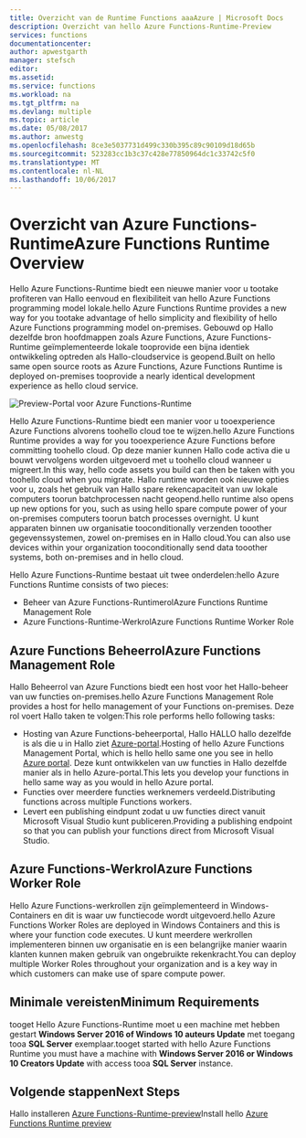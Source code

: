 ```yaml
---
title: Overzicht van de Runtime Functions aaaAzure | Microsoft Docs
description: Overzicht van hello Azure Functions-Runtime-Preview
services: functions
documentationcenter: 
author: apwestgarth
manager: stefsch
editor: 
ms.assetid: 
ms.service: functions
ms.workload: na
ms.tgt_pltfrm: na
ms.devlang: multiple
ms.topic: article
ms.date: 05/08/2017
ms.author: anwestg
ms.openlocfilehash: 8ce3e5037731d499c330b395c89c90109d18d65b
ms.sourcegitcommit: 523283cc1b3c37c428e77850964dc1c33742c5f0
ms.translationtype: MT
ms.contentlocale: nl-NL
ms.lasthandoff: 10/06/2017
---
```

# <a name="azure-functions-runtime-overview"></a><span data-ttu-id="c1c93-103">Overzicht van Azure Functions-Runtime</span><span class="sxs-lookup"><span data-stu-id="c1c93-103">Azure Functions Runtime Overview</span></span>

<span data-ttu-id="c1c93-104">Hello Azure Functions-Runtime biedt een nieuwe manier voor u tootake profiteren van Hallo eenvoud en flexibiliteit van hello Azure Functions programming model lokale.</span><span class="sxs-lookup"><span data-stu-id="c1c93-104">hello Azure Functions Runtime provides a new way for you tootake advantage of hello simplicity and flexibility of hello Azure Functions programming model on-premises.</span></span> <span data-ttu-id="c1c93-105">Gebouwd op Hallo dezelfde bron hoofdmappen zoals Azure Functions, Azure Functions-Runtime geïmplementeerde lokale tooprovide een bijna identiek ontwikkeling optreden als Hallo-cloudservice is geopend.</span><span class="sxs-lookup"><span data-stu-id="c1c93-105">Built on hello same open source roots as Azure Functions, Azure Functions Runtime is deployed on-premises tooprovide a nearly identical development experience as hello cloud service.</span></span>

![Preview-Portal voor Azure Functions-Runtime][1]

<span data-ttu-id="c1c93-107">Hello Azure Functions-Runtime biedt een manier voor u tooexperience Azure Functions alvorens toohello cloud toe te wijzen.</span><span class="sxs-lookup"><span data-stu-id="c1c93-107">hello Azure Functions Runtime provides a way for you tooexperience Azure Functions before committing toohello cloud.</span></span> <span data-ttu-id="c1c93-108">Op deze manier kunnen Hallo code activa die u bouwt vervolgens worden uitgevoerd met u toohello cloud wanneer u migreert.</span><span class="sxs-lookup"><span data-stu-id="c1c93-108">In this way, hello code assets you build can then be taken with you toohello cloud when you migrate.</span></span>  <span data-ttu-id="c1c93-109">Hallo runtime worden ook nieuwe opties voor u, zoals het gebruik van Hallo spare rekencapaciteit van uw lokale computers toorun batchprocessen nacht geopend.</span><span class="sxs-lookup"><span data-stu-id="c1c93-109">hello runtime also opens up new options for you, such as using hello spare compute power of your on-premises computers toorun batch processes overnight.</span></span> <span data-ttu-id="c1c93-110">U kunt apparaten binnen uw organisatie tooconditionally verzenden tooother gegevenssystemen, zowel on-premises en in Hallo cloud.</span><span class="sxs-lookup"><span data-stu-id="c1c93-110">You can also use devices within your organization tooconditionally send data tooother systems, both on-premises and in hello cloud.</span></span>

<span data-ttu-id="c1c93-111">Hello Azure Functions-Runtime bestaat uit twee onderdelen:</span><span class="sxs-lookup"><span data-stu-id="c1c93-111">hello Azure Functions Runtime consists of two pieces:</span></span>
* <span data-ttu-id="c1c93-112">Beheer van Azure Functions-Runtimerol</span><span class="sxs-lookup"><span data-stu-id="c1c93-112">Azure Functions Runtime Management Role</span></span>
* <span data-ttu-id="c1c93-113">Azure Functions-Runtime-Werkrol</span><span class="sxs-lookup"><span data-stu-id="c1c93-113">Azure Functions Runtime Worker Role</span></span>

## <a name="azure-functions-management-role"></a><span data-ttu-id="c1c93-114">Azure Functions Beheerrol</span><span class="sxs-lookup"><span data-stu-id="c1c93-114">Azure Functions Management Role</span></span>

<span data-ttu-id="c1c93-115">Hallo Beheerrol van Azure Functions biedt een host voor het Hallo-beheer van uw functies on-premises.</span><span class="sxs-lookup"><span data-stu-id="c1c93-115">hello Azure Functions Management Role provides a host for hello management of your Functions on-premises.</span></span> <span data-ttu-id="c1c93-116">Deze rol voert Hallo taken te volgen:</span><span class="sxs-lookup"><span data-stu-id="c1c93-116">This role performs hello following tasks:</span></span>

* <span data-ttu-id="c1c93-117">Hosting van Azure Functions-beheerportal, Hallo HALLO hallo dezelfde is als die u in Hallo ziet [Azure-portal](https://portal.azure.com).</span><span class="sxs-lookup"><span data-stu-id="c1c93-117">Hosting of hello Azure Functions Management Portal, which is hello hello same one you see in hello [Azure portal](https://portal.azure.com).</span></span> <span data-ttu-id="c1c93-118">Deze kunt ontwikkelen van uw functies in Hallo dezelfde manier als in hello Azure-portal.</span><span class="sxs-lookup"><span data-stu-id="c1c93-118">This lets you develop your functions in hello same way as you would in hello Azure portal.</span></span>
* <span data-ttu-id="c1c93-119">Functies over meerdere functies werknemers verdeeld.</span><span class="sxs-lookup"><span data-stu-id="c1c93-119">Distributing functions across multiple Functions workers.</span></span>
* <span data-ttu-id="c1c93-120">Levert een publishing eindpunt zodat u uw functies direct vanuit Microsoft Visual Studio kunt publiceren.</span><span class="sxs-lookup"><span data-stu-id="c1c93-120">Providing a publishing endpoint so that you can publish your functions direct from Microsoft Visual Studio.</span></span>

## <a name="azure-functions-worker-role"></a><span data-ttu-id="c1c93-121">Azure Functions-Werkrol</span><span class="sxs-lookup"><span data-stu-id="c1c93-121">Azure Functions Worker Role</span></span>

<span data-ttu-id="c1c93-122">Hello Azure Functions-werkrollen zijn geïmplementeerd in Windows-Containers en dit is waar uw functiecode wordt uitgevoerd.</span><span class="sxs-lookup"><span data-stu-id="c1c93-122">hello Azure Functions Worker Roles are deployed in Windows Containers and this is where your function code executes.</span></span>  <span data-ttu-id="c1c93-123">U kunt meerdere werkrollen implementeren binnen uw organisatie en is een belangrijke manier waarin klanten kunnen maken gebruik van ongebruikte rekenkracht.</span><span class="sxs-lookup"><span data-stu-id="c1c93-123">You can deploy multiple Worker Roles throughout your organization and is a key way in which customers can make use of spare compute power.</span></span>

## <a name="minimum-requirements"></a><span data-ttu-id="c1c93-124">Minimale vereisten</span><span class="sxs-lookup"><span data-stu-id="c1c93-124">Minimum Requirements</span></span>

<span data-ttu-id="c1c93-125">tooget Hello Azure Functions-Runtime moet u een machine met hebben gestart **Windows Server 2016 of Windows 10 auteurs Update** met toegang tooa **SQL Server** exemplaar.</span><span class="sxs-lookup"><span data-stu-id="c1c93-125">tooget started with hello Azure Functions Runtime you must have a machine with **Windows Server 2016 or Windows 10 Creators Update** with access tooa **SQL Server** instance.</span></span>

## <a name="next-steps"></a><span data-ttu-id="c1c93-126">Volgende stappen</span><span class="sxs-lookup"><span data-stu-id="c1c93-126">Next Steps</span></span>

<span data-ttu-id="c1c93-127">Hallo installeren [Azure Functions-Runtime-preview](https://aka.ms/azafr)</span><span class="sxs-lookup"><span data-stu-id="c1c93-127">Install hello [Azure Functions Runtime preview](https://aka.ms/azafr)</span></span>

<!--Image references-->
[1]: ./media/functions-runtime-overview/AzureFunctionsRuntime_Portal.png
